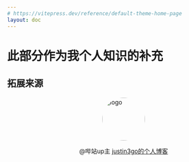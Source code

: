 ```yaml
---
# https://vitepress.dev/reference/default-theme-home-page
layout: doc
---
```

# 此部分作为我个人知识的补充

## 拓展来源
<div>
<div style="margin: 20px;width:100%;display: flex;align-items: center;flex-flow: column">
    <img src="/justin3go.png" alt="logo" width="100" height="100" style="border-radius: 50%">
    <p>@哔站up主 <a href="https://www.bilibili.com/video/BV1Uy4HeiE96/?spm_id_from=333.999.0.0">justin3go的个人博客</a> </p>
</div>
 
</div>